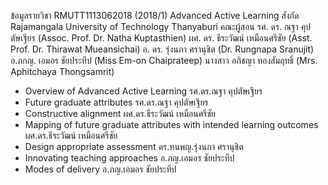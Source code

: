 ข้อมูลรายวิชา RMUTT1113062018 (2018/1) Advanced Active Learning สังกัด Rajamangala University of Technology Thanyaburi คณะผู้สอน รศ. ดร. ณฐา คุปตัษเฐียร (Assoc. Prof. Dr. Natha Kuptasthien) ผศ. ดร. ธีระวัฒน์ เหมือนศรีชัย (Asst. Prof. Dr. Thirawat Mueansichai) อ. ดร. รุ่งนภา ศรานุชิต (Dr. Rungnapa Sranujit) อ.ภกญ. เอมอร ชัยประทีป (Miss Em-on Chaiprateep) นางสาว อภิชญา ทองสัมฤทธิ์ (Mrs. Aphitchaya Thongsamrit)
- Overview of Advanced Active Learning รศ.ดร.ณฐา คุปตัษเฐียร
- Future graduate attributes รศ.ดร.ณฐา คุปตัษเฐียร
- Constructive alignment ผศ.ดร.ธีระวัฒน์ เหมือนศรีชัย
- Mapping of future graduate attributes with intended learning outcomes ผศ.ดร.ธีระวัฒน์ เหมือนศรีชัย
- Design appropriate assessment ดร.ทนพญ.รุ่งนภา ศรานุชิต
- Innovating teaching approaches อ.ภญ.เอมอร ชัยประทีป
- Modes of delivery อ.ภญ.เอมอร ชัยประทีป

